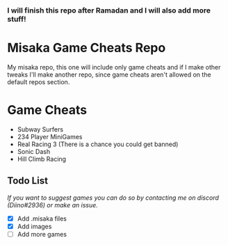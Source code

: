 
### I will finish this repo after Ramadan and I will also add more stuff!

# Misaka Game Cheats Repo

My misaka repo, this one will include only game cheats and if I make other tweaks I'll make another repo, since game cheats aren't allowed on the default repos section.

# Game Cheats
 - Subway Surfers
 - 234 Player MiniGames
 - Real Racing 3 (There is a chance you could get banned)
 - Sonic Dash
 - Hill Climb Racing

## Todo List
*If you want to suggest games you can do so by contacting me on discord (Diino#2936) or make an issue.*

 - [x] Add .misaka files
 - [x] Add images 
 - [ ] Add more games
